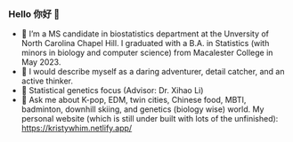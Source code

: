 ### Hello 你好 👋

- 🔭 I’m a MS candidate in biostatistics department at the Unversity of North Carolina Chapel Hill. I graduated with a B.A. in Statistics (with minors in biology and computer science) from Macalester College in May 2023.
- 🌱 I would describe myself as a daring adventurer, detail catcher, and an active thinker.
- 👯 Statistical genetics focus (Advisor: Dr. Xihao Li)
- 💬 Ask me about K-pop, EDM, twin cities, Chinese food, MBTI, badminton, downhill skiing, and genetics (biology wise) world. My personal website (which is still under built with lots of the unfinished): https://kristywhim.netlify.app/
